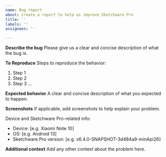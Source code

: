 ```yaml
---
name: Bug report
about: Create a report to help us improve Sketchware Pro
title: ''
labels: ''
assignees: ''

---
```


**Describe the bug**
Please give us a clear and concise description of what the bug is.

**To Reproduce**
Steps to reproduce the behavior:
1. Step 1
2. Step 2
3. Step 3
...

**Expected behavior**
A clear and concise description of what you expected to happen.

**Screenshots**
If applicable, add screenshots to help explain your problem.

Device and Sketchware Pro-related info:
 - Device: [e.g. Xiaomi Note 10]
 - OS: [e.g. Android 13]
 - Sketchware Pro version: [e.g. v6.4.0-SNAPSHOT-3d484a9-minApi26]

**Additional context**
Add any other context about the problem here.
